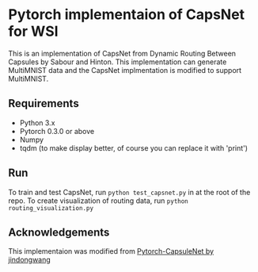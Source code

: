 # Pytorch implementaion of CapsNet for WSI
This is an implementation of CapsNet from Dynamic Routing Between Capsules by Sabour and Hinton.
This implementation can generate MultiMNIST data and the CapsNet implmentation is modified to support MultiMNIST.

## Requirements

- Python 3.x
- Pytorch 0.3.0 or above
- Numpy
- tqdm (to make display better, of course you can replace it with 'print')

## Run

To train and test CapsNet, run `python test_capsnet.py` in at the root of the repo.
To create visualization of routing data, run `python routing_visualization.py`

## Acknowledgements
This implementaion was modified from [Pytorch-CapsuleNet by jindongwang](https://github.com/jindongwang/Pytorch-CapsuleNet)
